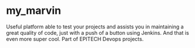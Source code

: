 # my_marvin
Useful platform able to test your projects and assists you in maintaining a great quality of code, just with a push of a button using Jenkins. And that is even more super cool. Part of EPITECH Devops projects.
